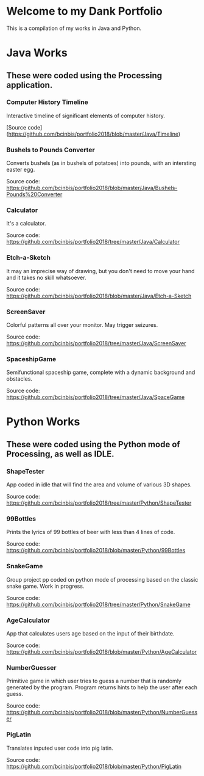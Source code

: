# Welcome to my Dank Portfolio

This is a compilation of my works in Java and Python.

# Java Works

## These were coded using the Processing application. 



### Computer History Timeline

Interactive timeline of significant elements of computer history.



[Source code] (https://github.com/bcinbis/portfolio2018/blob/master/Java/Timeline)

### Bushels to Pounds Converter

Converts bushels (as in bushels of potatoes) into pounds, with an intersting easter egg.



Source code: https://github.com/bcinbis/portfolio2018/blob/master/Java/Bushels-Pounds%20Converter

### Calculator

It's a calculator.



Source code: https://github.com/bcinbis/portfolio2018/tree/master/Java/Calculator

### Etch-a-Sketch

It may an imprecise way of drawing, but you don't need to move your hand and it takes no skill whatsoever.



Source code: https://github.com/bcinbis/portfolio2018/blob/master/Java/Etch-a-Sketch

### ScreenSaver

Colorful patterns all over your monitor.  May trigger seizures.



Source code: https://github.com/bcinbis/portfolio2018/tree/master/Java/ScreenSaver

### SpaceshipGame

Semifunctional spaceship game, complete with a dynamic background and obstacles.



Source code: https://github.com/bcinbis/portfolio2018/tree/master/Java/SpaceGame

# Python Works

## These were coded using the Python mode of Processing, as well as IDLE.



### ShapeTester

App coded in idle that will find the area and volume of various 3D shapes.



Source code: https://github.com/bcinbis/portfolio2018/tree/master/Python/ShapeTester

### 99Bottles

Prints the lyrics of 99 bottles of beer with less than 4 lines of code.



Source code: https://github.com/bcinbis/portfolio2018/blob/master/Python/99Bottles

### SnakeGame

Group project pp coded on python mode of processing based on the classic snake game.  Work in progress.



Source code: https://github.com/bcinbis/portfolio2018/tree/master/Python/SnakeGame

### AgeCalculator

App that calculates users age based on the input of their birthdate.



Source code: https://github.com/bcinbis/portfolio2018/blob/master/Python/AgeCalculator

### NumberGuesser

Primitive game in which user tries to guess a number that is randomly generated by the program.  Program returns hints to help the user after each guess.



Source code: https://github.com/bcinbis/portfolio2018/blob/master/Python/NumberGuesser

### PigLatin

Translates inputed user code into pig latin.



Source code: https://github.com/bcinbis/portfolio2018/blob/master/Python/PigLatin
